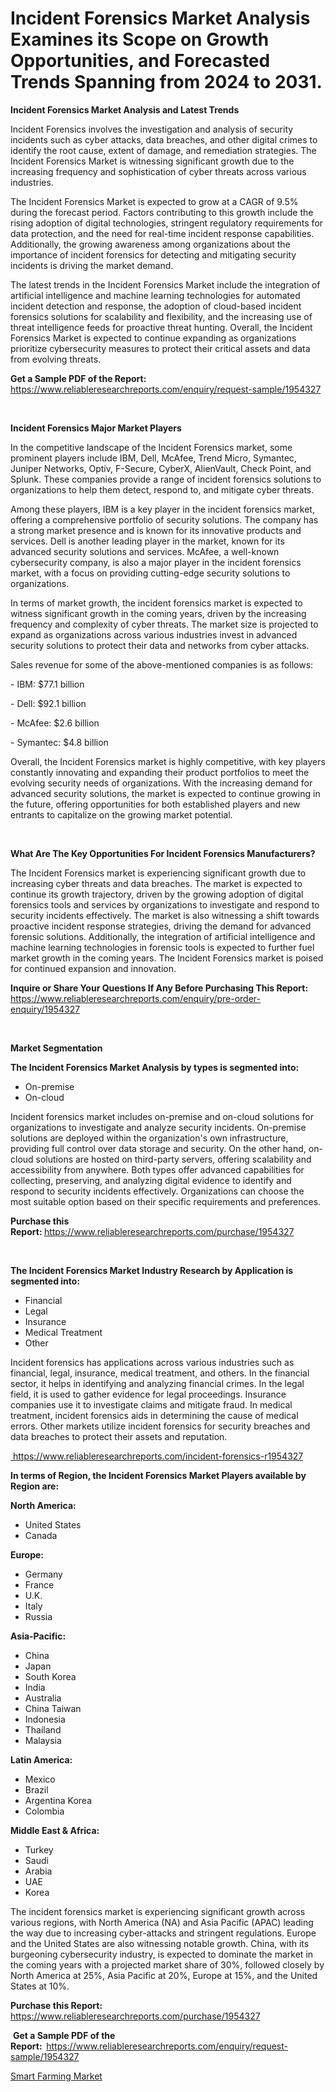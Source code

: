 <p><h1>Incident Forensics Market Analysis Examines its Scope on Growth Opportunities, and Forecasted Trends Spanning from 2024 to 2031.</h1></p><p><strong>Incident Forensics Market Analysis and Latest Trends</strong></p>
<p><p>Incident Forensics involves the investigation and analysis of security incidents such as cyber attacks, data breaches, and other digital crimes to identify the root cause, extent of damage, and remediation strategies. The Incident Forensics Market is witnessing significant growth due to the increasing frequency and sophistication of cyber threats across various industries. </p><p>The Incident Forensics Market is expected to grow at a CAGR of 9.5% during the forecast period. Factors contributing to this growth include the rising adoption of digital technologies, stringent regulatory requirements for data protection, and the need for real-time incident response capabilities. Additionally, the growing awareness among organizations about the importance of incident forensics for detecting and mitigating security incidents is driving the market demand.</p><p>The latest trends in the Incident Forensics Market include the integration of artificial intelligence and machine learning technologies for automated incident detection and response, the adoption of cloud-based incident forensics solutions for scalability and flexibility, and the increasing use of threat intelligence feeds for proactive threat hunting. Overall, the Incident Forensics Market is expected to continue expanding as organizations prioritize cybersecurity measures to protect their critical assets and data from evolving threats.</p></p>
<p><strong>Get a Sample PDF of the Report:&nbsp;</strong> <a href="https://www.reliableresearchreports.com/enquiry/request-sample/1954327">https://www.reliableresearchreports.com/enquiry/request-sample/1954327</a></p>
<p>&nbsp;</p>
<p><strong>Incident Forensics Major Market Players</strong></p>
<p><p>In the competitive landscape of the Incident Forensics market, some prominent players include IBM, Dell, McAfee, Trend Micro, Symantec, Juniper Networks, Optiv, F-Secure, CyberX, AlienVault, Check Point, and Splunk. These companies provide a range of incident forensics solutions to organizations to help them detect, respond to, and mitigate cyber threats.</p><p>Among these players, IBM is a key player in the incident forensics market, offering a comprehensive portfolio of security solutions. The company has a strong market presence and is known for its innovative products and services. Dell is another leading player in the market, known for its advanced security solutions and services. McAfee, a well-known cybersecurity company, is also a major player in the incident forensics market, with a focus on providing cutting-edge security solutions to organizations.</p><p>In terms of market growth, the incident forensics market is expected to witness significant growth in the coming years, driven by the increasing frequency and complexity of cyber threats. The market size is projected to expand as organizations across various industries invest in advanced security solutions to protect their data and networks from cyber attacks.</p><p>Sales revenue for some of the above-mentioned companies is as follows:</p><p>- IBM: $77.1 billion</p><p>- Dell: $92.1 billion</p><p>- McAfee: $2.6 billion</p><p>- Symantec: $4.8 billion</p><p>Overall, the Incident Forensics market is highly competitive, with key players constantly innovating and expanding their product portfolios to meet the evolving security needs of organizations. With the increasing demand for advanced security solutions, the market is expected to continue growing in the future, offering opportunities for both established players and new entrants to capitalize on the growing market potential.</p></p>
<p>&nbsp;</p>
<p><strong>What Are The Key Opportunities For Incident Forensics Manufacturers?</strong></p>
<p><p>The Incident Forensics market is experiencing significant growth due to increasing cyber threats and data breaches. The market is expected to continue its growth trajectory, driven by the growing adoption of digital forensics tools and services by organizations to investigate and respond to security incidents effectively. The market is also witnessing a shift towards proactive incident response strategies, driving the demand for advanced forensic solutions. Additionally, the integration of artificial intelligence and machine learning technologies in forensic tools is expected to further fuel market growth in the coming years. The Incident Forensics market is poised for continued expansion and innovation.</p></p>
<p><strong>Inquire or Share Your Questions If Any Before Purchasing This Report:</strong> <a href="https://www.reliableresearchreports.com/enquiry/pre-order-enquiry/1954327">https://www.reliableresearchreports.com/enquiry/pre-order-enquiry/1954327</a></p>
<p>&nbsp;</p>
<p><strong>Market Segmentation</strong></p>
<p><strong>The Incident Forensics Market Analysis by types is segmented into:</strong></p>
<p><ul><li>On-premise</li><li>On-cloud</li></ul></p>
<p><p>Incident forensics market includes on-premise and on-cloud solutions for organizations to investigate and analyze security incidents. On-premise solutions are deployed within the organization's own infrastructure, providing full control over data storage and security. On the other hand, on-cloud solutions are hosted on third-party servers, offering scalability and accessibility from anywhere. Both types offer advanced capabilities for collecting, preserving, and analyzing digital evidence to identify and respond to security incidents effectively. Organizations can choose the most suitable option based on their specific requirements and preferences.</p></p>
<p><strong>Purchase this Report:&nbsp;</strong><a href="https://www.reliableresearchreports.com/purchase/1954327">https://www.reliableresearchreports.com/purchase/1954327</a></p>
<p>&nbsp;</p>
<p><strong>The Incident Forensics Market Industry Research by Application is segmented into:</strong></p>
<p><ul><li>Financial</li><li>Legal</li><li>Insurance</li><li>Medical Treatment</li><li>Other</li></ul></p>
<p><p>Incident forensics has applications across various industries such as financial, legal, insurance, medical treatment, and others. In the financial sector, it helps in identifying and analyzing financial crimes. In the legal field, it is used to gather evidence for legal proceedings. Insurance companies use it to investigate claims and mitigate fraud. In medical treatment, incident forensics aids in determining the cause of medical errors. Other markets utilize incident forensics for security breaches and data breaches to protect their assets and reputation.</p></p>
<p><a href="https://www.reliableresearchreports.com/incident-forensics-r1954327">&nbsp;https://www.reliableresearchreports.com/incident-forensics-r1954327</a></p>
<p><strong>In terms of Region, the Incident Forensics Market Players available by Region are:</strong></p>
<p>
    <p> <strong> North America: </strong>
        <ul>
            <li>United States</li>
            <li>Canada</li>
        </ul>
        </p> 
    <p> <strong> Europe: </strong>
        <ul>
            <li>Germany</li>
            <li>France</li>
            <li>U.K.</li>
            <li>Italy</li>
            <li>Russia</li>
        </ul>
        </p> 
    <p> <strong> Asia-Pacific: </strong>
        <ul>
            <li>China</li>
            <li>Japan</li>
            <li>South Korea</li>
            <li>India</li>
            <li>Australia</li>
            <li>China Taiwan</li>
            <li>Indonesia</li>
            <li>Thailand</li>
            <li>Malaysia</li>
        </ul>
        </p> 
    <p> <strong> Latin America: </strong>
        <ul>
            <li>Mexico</li>
            <li>Brazil</li>
            <li>Argentina Korea</li>
            <li>Colombia</li>
        </ul>
        </p> 
    <p> <strong> Middle East & Africa: </strong>
        <ul>
            <li>Turkey</li>
            <li>Saudi</li>
            <li>Arabia</li>
            <li>UAE</li>
            <li>Korea</li>
        </ul>
    </p>
    </p>
<p><p>The incident forensics market is experiencing significant growth across various regions, with North America (NA) and Asia Pacific (APAC) leading the way due to increasing cyber-attacks and stringent regulations. Europe and the United States are also witnessing notable growth. China, with its burgeoning cybersecurity industry, is expected to dominate the market in the coming years with a projected market share of 30%, followed closely by North America at 25%, Asia Pacific at 20%, Europe at 15%, and the United States at 10%.</p></p>
<p><strong>Purchase this Report: </strong><a href="https://www.reliableresearchreports.com/purchase/1954327">https://www.reliableresearchreports.com/purchase/1954327</a></p>
<p>&nbsp;<strong>Get a Sample PDF of the Report:&nbsp;&nbsp;</strong><a href="https://www.reliableresearchreports.com/enquiry/request-sample/1954327">https://www.reliableresearchreports.com/enquiry/request-sample/1954327</a></p>
<p><strong></strong></p>
<p><p><a href="https://github.com/dx0328/Market-Research-Report-List-3/blob/main/smart-farming-market.md">Smart Farming Market</a></p></p>